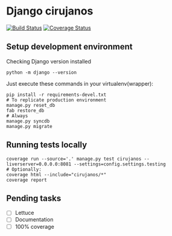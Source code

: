 # Django cirujanos #

[![Build Status](https://travis-ci.org/dsaenztagarro/cirujanos.svg?branch=master)](https://travis-ci.org/dsaenztagarro/cirujanos)
[![Coverage Status](https://coveralls.io/repos/dsaenztagarro/cirujanos/badge.png?branch=master)](https://coveralls.io/r/dsaenztagarro/cirujanos?branch=master)

## Setup development environment ##

Checking Django version installed

```
python -m django --version
```

Just execute these commands in your virtualenv(wrapper):

```shell
pip install -r requirements-devel.txt
# To replicate production environment
manage.py reset_db
fab restore_db
# Always
manage.py syncdb
manage.py migrate
```

## Running tests locally ##

```
coverage run --source='.' manage.py test cirujanos --liverserver=0.0.0.0:8081 --settings=config.settings.testing
# Optionally:
coverage html --include="cirujanos/*"
coverage report
```

## Pending tasks

- [ ] Lettuce
- [ ] Documentation
- [ ] 100% coverage
